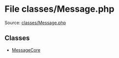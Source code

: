 File classes/Message.php
=========

Source: [classes/Message.php](https://github.com/PrestaShop/PrestaShop/blob/1.6.0.4/classes/Message.php)


Classes
-------

* [MessageCore](class.MessageCore.md)

